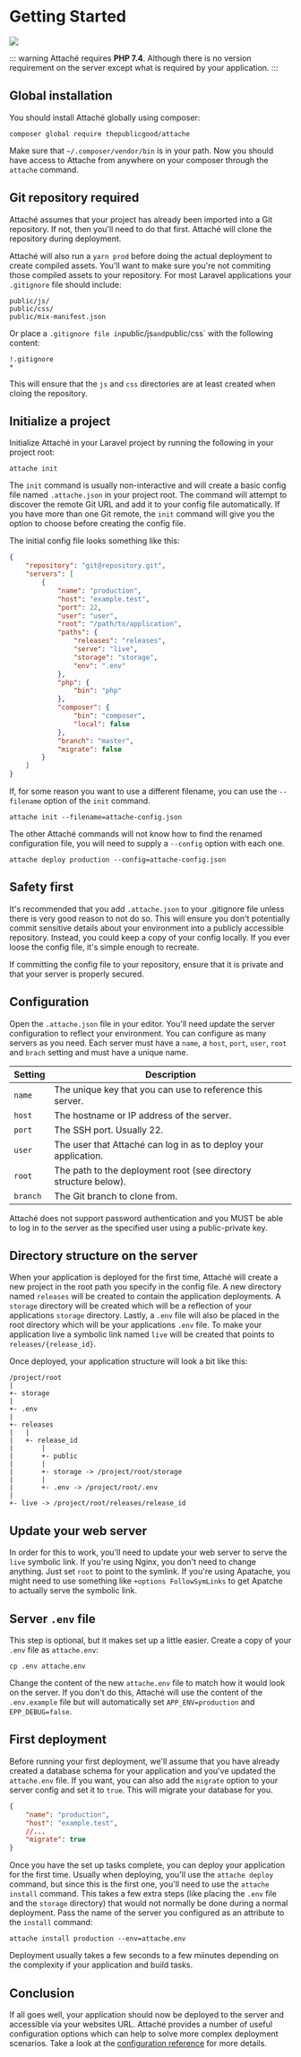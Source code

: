 # Getting Started

![](https://img.shields.io/github/v/release/tpg/attache?style=flat-square)

::: warning
Attaché requires **PHP 7.4**. Although there is no version requirement on the server except what is required by your application.
:::

## Global installation

You should install Attaché globally using composer:

```
composer global require thepublicgood/attache
```

Make sure that `~/.composer/vendor/bin` is in your path. Now you should have access to Attache from anywhere on your composer through the `attache` command.

## Git repository required

Attaché assumes that your project has already been imported into a Git repository. If not, then you'll need to do that first. Attaché will clone the repository during deployment.

Attaché will also run a `yarn prod` before doing the actual deployment to create compiled assets. You'll want to make sure you're not commiting those compiled assets to your repository. For most Laravel applications your `.gitignore` file should include:

```
public/js/
public/css/
public/mix-manifest.json
```

Or place a `.gitignore file in`public/js`and`public/css` with the following content:

```
!.gitignore
*
```

This will ensure that the `js` and `css` directories are at least created when cloing the repository.

## Initialize a project

Initialize Attaché in your Laravel project by running the following in your project root:

```
attache init
```

The `init` command is usually non-interactive and will create a basic config file named `.attache.json` in your project root. The command will attempt to discover the remote Git URL and add it to your config file automatically. If you have more than one Git remote, the `init` command will give you the option to choose before creating the config file.

The initial config file looks something like this:

```json
{
    "repository": "git@repository.git",
    "servers": [
        {
            "name": "production",
            "host": "example.test",
            "port": 22,
            "user": "user",
            "root": "/path/to/application",
            "paths": {
                "releases": "releases",
                "serve": "live",
                "storage": "storage",
                "env": ".env"
            },
            "php": {
                "bin": "php"
            },
            "composer": {
                "bin": "composer",
                "local": false
            },
            "branch": "master",
            "migrate": false
        }
    ]
}
```

If, for some reason you want to use a different filename, you can use the `--filename` option of the `init` command.

```
attache init --filename=attache-config.json
```

The other Attaché commands will not know how to find the renamed configuration file, you will need to supply a `--config` option with each one.

```
attache deploy production --config=attache-config.json
```

## Safety first

It's recommended that you add `.attache.json` to your .gitignore file unless there is very good reason to not do so. This will ensure you don't potentially commit sensitive details about your environment into a publicly accessible repository. Instead, you could keep a copy of your config locally. If you ever loose the config file, it's simple enough to recreate.

If committing the config file to your repository, ensure that it is private and that your server is properly secured.

## Configuration

Open the `.attache.json` file in your editor. You'll need update the server configuration to reflect your environment. You can configure as many servers as you need. Each server must have a `name`, a `host`, `port`, `user`, `root` and `brach` setting and must have a unique name.

| Setting  | Description                                                      |
| -------- | ---------------------------------------------------------------- |
| `name`   | The unique key that you can use to reference this server.        |
| `host`   | The hostname or IP address of the server.                        |
| `port`   | The SSH port. Usually 22.                                        |
| `user`   | The user that Attaché can log in as to deploy your application.  |
| `root`   | The path to the deployment root (see directory structure below). |
| `branch` | The Git branch to clone from.                                    |

Attaché does not support password authentication and you MUST be able to log in to the server as the specified user using a public-private key.

## Directory structure on the server

When your application is deployed for the first time, Attaché will create a new project in the root path you specify in the config file. A new directory named `releases` will be created to contain the application deployments. A `storage` directory will be created which will be a reflection of your applications `storage` directory. Lastly, a `.env` file will also be placed in the root directory which will be your applications `.env` file. To make your application live a symbolic link named `live` will be created that points to `releases/{release_id}`.

Once deployed, your application structure will look a bit like this:

```
/project/root
|
+- storage
|
+- .env
|
+- releases
|   |
|   +- release_id
|       |
|       +- public
|       |
|       +- storage -> /project/root/storage
|       |
|       +- .env -> /project/root/.env
|
+- live -> /project/root/releases/release_id
```

## Update your web server

In order for this to work, you'll need to update your web server to serve the `live` symbolic link. If you're using Nginx, you don't need to change anything. Just set `root` to point to the symlink. If you're using Apatache, you might need to use something like `+options FollowSymLinks` to get Apatche to actually serve the symbolic link.

## Server `.env` file

This step is optional, but it makes set up a little easier. Create a copy of your `.env` file as `attache.env`:

```
cp .env attache.env
```

Change the content of the new `attache.env` file to match how it would look on the server. If you don't do this, Attaché will use the content of the `.env.example` file but will automatically set `APP_ENV=production` and `EPP_DEBUG=false`.

## First deployment

Before running your first deployment, we'll assume that you have already created a database schema for your application and you've updated the `attache.env` file. If you want, you can also add the `migrate` option to your server config and set it to `true`. This will migrate your database for you.

```json
{
    "name": "production",
    "host": "example.test",
    //...
    "migrate": true
}
```

Once you have the set up tasks complete, you can deploy your application for the first time. Usually when deploying, you'll use the `attache deploy` command, but since this is the first one, you'll need to use the `attache install` command. This takes a few extra steps (like placing the `.env` file and the `storage` directory) that would not normally be done during a normal deployment. Pass the name of the server you configured as an attribute to the `install` command:

```
attache install production --env=attache.env
```

Deployment usually takes a few seconds to a few miinutes depending on the complexity if your application and build tasks.

## Conclusion

If all goes well, your application should now be deployed to the server and accessible via your websites URL. Attaché provides a number of useful configuration options which can help to solve more complex deployment scenarios. Take a look at the [configuration reference](/reference/) for more details.
